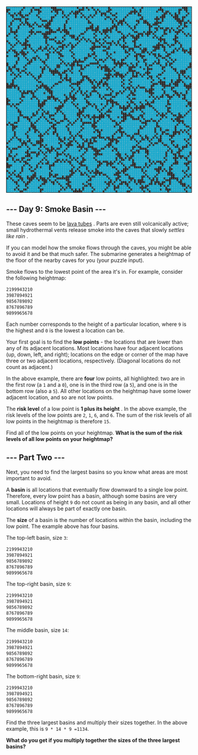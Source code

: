 <p align="center">

![heatmap](../../assets/day_9_heatmap.png)

</p>

## --- Day 9: Smoke Basin ---

These caves seem to be [lava tubes](https://en.wikipedia.org/wiki/Lava_tube) .
Parts are even still volcanically active; small hydrothermal vents release smoke
into the caves that slowly _settles like rain_ .

If you can model how the smoke flows through the caves, you might be able to
avoid it and be that much safer. The submarine generates a heightmap of the
floor of the nearby caves for you (your puzzle input).

Smoke flows to the lowest point of the area it's in. For example, consider the
following heightmap:

```
2199943210
3987894921
9856789892
8767896789
9899965678
```

Each number corresponds to the height of a particular location, where `9` is the
highest and `0` is the lowest a location can be.

Your first goal is to find the **low points** - the locations that are lower
than any of its adjacent locations. Most locations have four adjacent locations
(up, down, left, and right); locations on the edge or corner of the map have
three or two adjacent locations, respectively. (Diagonal locations do not count
as adjacent.)

In the above example, there are **four** low points, all highlighted: two are in
the first row (a `1` and a `0`), one is in the third row (a `5`), and one is in
the bottom row (also a `5`). All other locations on the heightmap have some
lower adjacent location, and so are not low points.

The **risk level** of a low point is **1 plus its height** . In the above
example, the risk levels of the low points are `2`, `1`, `6`, and `6`. The sum
of the risk levels of all low points in the heightmap is therefore `15`.

Find all of the low points on your heightmap. **What is the sum of the risk
levels of all low points on your heightmap?**

## --- Part Two ---

Next, you need to find the largest basins so you know what areas are most
important to avoid.

A **basin** is all locations that eventually flow downward to a single low
point. Therefore, every low point has a basin, although some basins are very
small. Locations of height `9` do not count as being in any basin, and all other
locations will always be part of exactly one basin.

The **size** of a basin is the number of locations within the basin, including
the low point. The example above has four basins.

The top-left basin, size `3`:

<!-- [0,0], [0, 1], [1, 0] -->

```
2199943210
3987894921
9856789892
8767896789
9899965678
```

The top-right basin, size `9`:

```
2199943210
3987894921
9856789892
8767896789
9899965678
```

The middle basin, size `14`:

```
2199943210
3987894921
9856789892
8767896789
9899965678
```

The bottom-right basin, size `9`:

```
2199943210
3987894921
9856789892
8767896789
9899965678
```

Find the three largest basins and multiply their sizes together. In the above
example, this is `9 * 14 * 9 =1134`.

**What do you get if you multiply together the sizes of the three largest
basins?**
